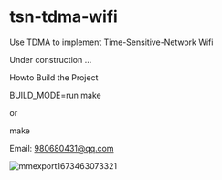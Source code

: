 # tsn-tdma-wifi
Use TDMA to implement Time-Sensitive-Network Wifi

Under construction ...

Howto Build the Project

BUILD_MODE=run make

or

make

Email: 980680431@qq.com


![mmexport1673463073321](https://user-images.githubusercontent.com/28725147/211893351-387d5814-735e-43ac-bd19-96bd0cc8518b.jpg)
